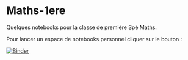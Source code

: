 # Maths-1ere
Quelques notebooks pour la classe de première Spé Maths.

Pour lancer un espace de notebooks personnel cliquer sur le bouton :


[![Binder](https://mybinder.org/badge.svg)](http://mybinder.org/v2/gh/FDehove/Maths-1ere/master)

​
